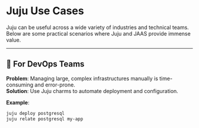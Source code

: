 # Juju Use Cases

Juju can be useful across a wide variety of industries and technical teams. Below are some practical scenarios where Juju and JAAS provide immense value.

---

## 🎯 For DevOps Teams

**Problem**: Managing large, complex infrastructures manually is time-consuming and error-prone.  
**Solution**: Use Juju charms to automate deployment and configuration.

**Example**:
```bash
juju deploy postgresql
juju relate postgresql my-app
```